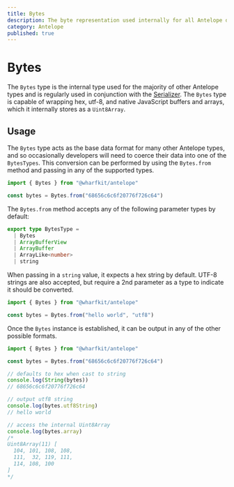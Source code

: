 ```yaml
---
title: Bytes
description: The byte representation used internally for all Antelope data types and serialization
category: Antelope
published: true
---
```


# Bytes

The `Bytes` type is the internal type used for the majority of other Antelope types and is regularly used in conjunction with the [Serializer](/docs/antelope/serializer). The `Bytes` type is capable of wrapping hex, utf-8, and native JavaScript buffers and arrays, which it internally stores as a `Uint8Array`.

## Usage

The `Bytes` type acts as the base data format for many other Antelope types, and so occasionally developers will need to coerce their data into one of the `BytesTypes`. This conversion can be performed by using the `Bytes.from` method and passing in any of the supported types.

```ts
import { Bytes } from "@wharfkit/antelope"

const bytes = Bytes.from("68656c6c6f20776f726c64")
```

The `Bytes.from` method accepts any of the following parameter types by default:

```ts
export type BytesType =
  | Bytes
  | ArrayBufferView
  | ArrayBuffer
  | ArrayLike<number>
  | string
```

When passing in a `string` value, it expects a hex string by default. UTF-8 strings are also accepted, but require a 2nd parameter as a type to indicate it should be converted.

```ts
import { Bytes } from "@wharfkit/antelope"

const bytes = Bytes.from("hello world", "utf8")
```

Once the `Bytes` instance is established, it can be output in any of the other possible formats.

```ts
import { Bytes } from "@wharfkit/antelope"

const bytes = Bytes.from("68656c6c6f20776f726c64")

// defaults to hex when cast to string
console.log(String(bytes))
// 68656c6c6f20776f726c64

// output utf8 string
console.log(bytes.utf8String)
// hello world

// access the internal Uint8Array
console.log(bytes.array)
/*
Uint8Array(11) [
  104, 101, 108, 108,
  111,  32, 119, 111,
  114, 108, 100
]
*/
```

##
